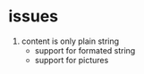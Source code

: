 # issues

1. content is only plain string
    - support for formated string
    - support for pictures